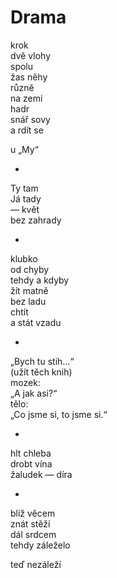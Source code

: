 Drama
=====

krok  
dvě vlohy  
spolu  
žas něhy  
různě  
na zemi  
hadr  
snář sovy  
a rdít se

u „My“

*

Ty tam  
Já tady  
— květ  
bez zahrady

*

klubko  
od chyby  
tehdy a kdyby  
žít matně  
bez ladu  
chtít  
a stát vzadu

*

„Bych tu stih...“  
(užít těch knih)  
mozek:  
„A jak asi?“  
tělo:  
„Co jsme si, to jsme si.“

*

hlt chleba  
drobt vína  
žaludek — díra

*

blíž věcem  
znát stěží  
dál srdcem  
tehdy záleželo

teď nezáleží


